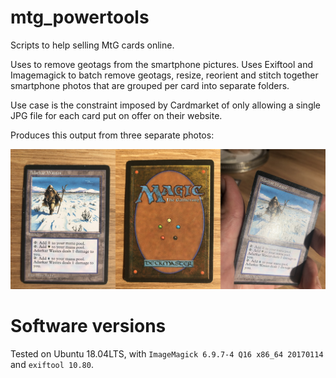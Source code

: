 # mtg_powertools
Scripts to help selling MtG cards online.

Uses  to remove geotags from the smartphone pictures.
Uses Exiftool and Imagemagick to batch remove geotags, resize, reorient and stitch together smartphone photos that are grouped per card into separate folders.

Use case is the constraint imposed by Cardmarket of only allowing a single JPG file for each card put on offer on their website.

Produces this output from three separate photos:

![](output.jpg)

# Software versions

Tested on Ubuntu 18.04LTS, with `ImageMagick 6.9.7-4 Q16 x86_64 20170114` and `exiftool 10.80`.


